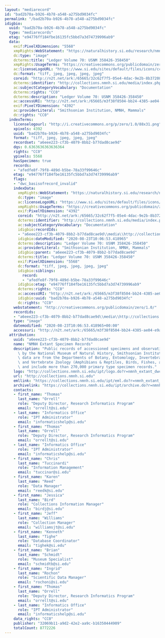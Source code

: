 ```yaml
---
layout: "mediarecord"
id: "bad2b70a-b926-4b78-a548-a275bd9034fc"
permalink: "/bad2b70a-b926-4b78-a548-a275bd9034fc"
idigbio:
  uuid: "bad2b70a-b926-4b78-a548-a275bd9034fc"
  type: "mediarecords"
  etag: "e94776ff184fbe16135fc5bbd7a3d74739996ab9"
  data:
    exif:PixelXDimension: "5568"
    xmpRights:WebStatement: "https://naturalhistory.si.edu/research/nmnh-collections/museum-collections-policies"
    dc:type: "image"
    dcterms:title: "Ledger Volume 70: USNM 358426-358450"
    xmpRights:UsageTerms: "https://creativecommons.org/publicdomain/zero/1.0/"
    ac:licenseLogoURL: "https://www.si.edu/sites/default/files/icons/cc0.svg"
    dc:format: "tiff, jpeg, jpeg, jpeg, jpeg"
    coreid: "http://n2t.net/ark:/65665/32c62f7f5-05e4-4dac-9e2b-8b37208de4ad"
    dcterms:identifier: "http://collections.nmnh.si.edu/media/index.php?irn=14721124"
    ac:subjectCategoryVocabulary: "Documentation"
    dcterms:rights: "CC0"
    dcterms:description: "Ledger Volume 70: USNM 358426-358450"
    ac:accessURI: "http://n2t.net/ark:/65665/m3f38f8504-bb24-4385-ae04-e9a5d9020bac"
    exif:PixelYDimension: "4392"
    ac:providerLiteral: "Smithsonian Institution, NMNH, Mammals"
    dc:rights: "CC0"
  indexTerms:
    licenselogourl: "http://i.creativecommons.org/p/zero/1.0/88x31.png"
    xpixels: 4392
    uuid: "bad2b70a-b926-4b78-a548-a275bd9034fc"
    format: "tiff, jpeg, jpeg, jpeg, jpeg"
    recordset: "a6eee223-cf3b-4079-8bb2-b77dad8cae9d"
    dqs: 0.6363636363636364
    rights: "CC0"
    ypixels: 5568
    hasSpecimen: true
    records:
    - "afedfe8f-79f8-489d-b5be-78a33f99646c"
    etag: "e94776ff184fbe16135fc5bbd7a3d74739996ab9"
    flags:
    - "dwc_basisofrecord_invalid"
    indexData:
      xmpRights:WebStatement: "https://naturalhistory.si.edu/research/nmnh-collections/museum-collections-policies"
      dc:type: "image"
      ac:licenseLogoURL: "https://www.si.edu/sites/default/files/icons/cc0.svg"
      xmpRights:UsageTerms: "https://creativecommons.org/publicdomain/zero/1.0/"
      exif:PixelYDimension: "4392"
      coreid: "http://n2t.net/ark:/65665/32c62f7f5-05e4-4dac-9e2b-8b37208de4ad"
      dcterms:identifier: "http://collections.nmnh.si.edu/media/index.php?irn=14721124"
      ac:subjectCategoryVocabulary: "Documentation"
      idigbio:recordIds:
      - "a6eee223-cf3b-4079-8bb2-b77dad8cae9d\\media\\http://collections.nmnh.si.edu/media/index.php?irn=14721124"
      idigbio:dateModified: "2020-08-23T10:06:53.418965"
      dcterms:description: "Ledger Volume 70: USNM 358426-358450"
      ac:providerLiteral: "Smithsonian Institution, NMNH, Mammals"
      idigbio:parent: "a6eee223-cf3b-4079-8bb2-b77dad8cae9d"
      dcterms:title: "Ledger Volume 70: USNM 358426-358450"
      exif:PixelXDimension: "5568"
      dc:format: "tiff, jpeg, jpeg, jpeg, jpeg"
      idigbio:siblings:
        record:
        - "afedfe8f-79f8-489d-b5be-78a33f99646c"
      idigbio:etag: "e94776ff184fbe16135fc5bbd7a3d74739996ab9"
      dcterms:rights: "CC0"
      ac:accessURI: "http://n2t.net/ark:/65665/m3f38f8504-bb24-4385-ae04-e9a5d9020bac"
      idigbio:uuid: "bad2b70a-b926-4b78-a548-a275bd9034fc"
      dc:rights: "CC0"
    webstatement: "http://creativecommons.org/publicdomain/zero/1.0/"
    recordids:
    - "a6eee223-cf3b-4079-8bb2-b77dad8cae9d\\media\\http://collections.nmnh.si.edu/media/index.php?irn=14721124"
    type: "image"
    datemodified: "2020-08-23T10:06:53.418965+00:00"
    accessuri: "http://n2t.net/ark:/65665/m3f38f8504-bb24-4385-ae04-e9a5d9020bac"
  attribution:
    uuid: "a6eee223-cf3b-4079-8bb2-b77dad8cae9d"
    name: "NMNH Extant Specimen Records"
    description: "Public records of accessioned specimens and observations curated\
      \ by the National Museum of Natural History, Smithsonian Institution. These\
      \ data are from the Departments of Botany, Entomology, Invertebrate Zoology\
      \ and Vertebrate Zoology (Amphibians & Reptiles, Birds, Fishes, and Mammals)\
      \ and include more than 270,000 primary type specimen records."
    logo: "http://collections.nmnh.si.edu/ipt/logo.do?r=nmnh_extant_dwc-a"
    url: "http://collections.nmnh.si.edu"
    emllink: "https://collections.nmnh.si.edu/ipt/eml.do?r=nmnh_extant_dwc-a"
    archivelink: "https://collections.nmnh.si.edu/ipt/archive.do?r=nmnh_extant_dwc-a"
    contacts:
    - first_name: "Thomas"
      last_name: "Orrell"
      role: "Deputy Director, Research Informatics Program"
      email: "orrellt@si.edu"
    - last_name: "Informatics Office"
      role: "IPT Administrator"
      email: "informaticshelp@si.edu"
    - first_name: "Thomas"
      last_name: "Orrell"
      role: "Deputy Director, Research Informatics Program"
      email: "orrellt@si.edu"
    - last_name: "Informatics Office"
      role: "IPT Administrator"
      email: "informaticshelp@si.edu"
    - first_name: "Chris"
      last_name: "Tuccinardi"
      role: "Information Management"
      email: "tuccinar@si.edu"
    - first_name: "Karen"
      last_name: "Reed"
      role: "Data Manager"
      email: "reedk@si.edu"
    - first_name: "Jessica"
      last_name: "Bird"
      role: "Collections Information Manager"
      email: "birdj@si.edu"
    - first_name: "Jeff"
      last_name: "Williams"
      role: "Collection Manager"
      email: "williamsjt@si.edu"
    - first_name: "Kenneth"
      last_name: "Tighe"
      role: "Database Coordinator"
      email: "tighek@si.edu"
    - first_name: "Brian"
      last_name: "Schmidt"
      role: "Museum Specialist"
      email: "schmidtb@si.edu"
    - first_name: "Ingrid"
      last_name: "Rochon"
      role: "Scientific Data Manager"
      email: "rochoni@si.edu"
    - first_name: "Thomas"
      last_name: "Orrell"
      role: "Deputy Director, Research Informatics Program"
      email: "orrellt@si.edu"
    - last_name: "Informatics Office"
      role: "IPT Administrator"
      email: "informaticshelp@si.edu"
    data_rights: "CC0"
    publisher: "32069b11-a9d2-42e2-aa9c-b16350444909"
    totalCount: 8772226
---
```

